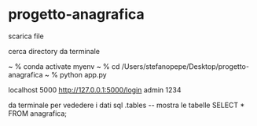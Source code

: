 # progetto-anagrafica

scarica file

cerca directory da terminale

~ % conda activate myenv
~ % cd /Users/stefanopepe/Desktop/progetto-anagrafica
~ % python app.py  

localhost 5000
http://127.0.0.1:5000/login
admin 1234


da terminale per vededere i dati sql
.tables               -- mostra le tabelle
SELECT * FROM anagrafica;
